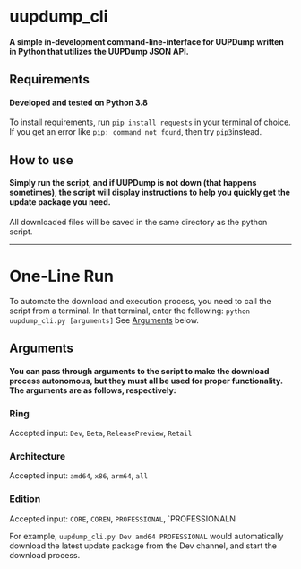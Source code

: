 # uupdump_cli
#### A simple in-development command-line-interface for UUPDump written in Python that utilizes the UUPDump JSON API.

## Requirements
#### Developed and tested on Python 3.8
To install requirements, run `pip install requests` in your terminal of choice. If you get an error like `pip: command not found`, then try `pip3`instead.


## How to use

#### Simply run the script, and if UUPDump is not down (that happens sometimes), the script will display instructions to help you quickly get the update package you need.
All downloaded files will be saved in the same directory as the python script.

------

# One-Line Run

To automate the download and execution process, you need to call the script from a terminal. In that terminal, enter the following:
`python uupdump_cli.py [arguments]` See [Arguments](#arguments) below.

## Arguments

#### You can pass through arguments to the script to make the download process autonomous, but they must all be used for proper functionality. The arguments are as follows, respectively:

### **Ring**
  Accepted input: `Dev`, `Beta`, `ReleasePreview`, `Retail`
  
### **Architecture**
  Accepted input: `amd64`, `x86`, `arm64`, `all`
  
### **Edition**
  Accepted input: `CORE`, `COREN`, `PROFESSIONAL`, `PROFESSIONALN
  
  
  For example, `uupdump_cli.py Dev amd64 PROFESSIONAL` would automatically download the latest update package from the Dev channel, and start the download process.
